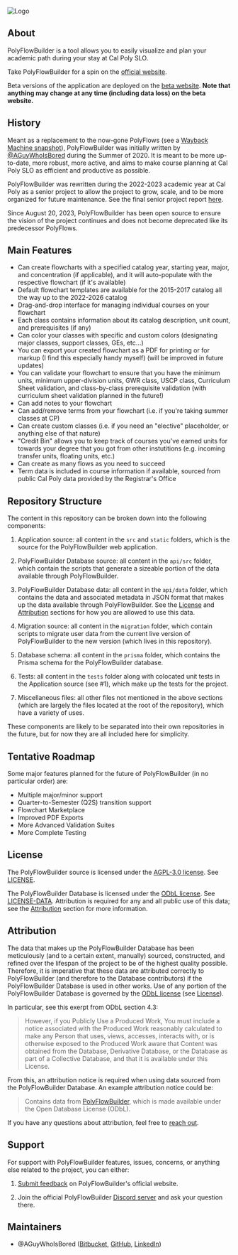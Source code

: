 ![Logo](https://polyflowbuilder.io/assets/logo.png)

## About

PolyFlowBuilder is a tool allows you to easily visualize and plan your academic path during your stay at Cal Poly SLO.

Take PolyFlowBuilder for a spin on the [official website](https://polyflowbuilder.io).

Beta versions of the application are deployed on the [beta website](https://beta.polyflowbuilder.io). **Note that anything may change at any time (including data loss) on the beta website.**

## History

Meant as a replacement to the now-gone PolyFlows (see a [Wayback Machine snapshot](https://web.archive.org/web/20191017041519/http://polyflows.com/)), PolyFlowBuilder was initially written by [@AGuyWhoIsBored](#maintainers) during the Summer of 2020. It is meant to be more up-to-date, more robust, more active, and aims to make course planning at Cal Poly SLO as efficient and productive as possible.

PolyFlowBuilder was rewritten during the 2022-2023 academic year at Cal Poly as a senior project to allow the project to grow, scale, and to be more organized for future maintenance. See the final senior project report [here](https://digitalcommons.calpoly.edu/cpesp/344/).

Since August 20, 2023, PolyFlowBuilder has been open source to ensure the vision of the project continues and does not become deprecated like its predecessor PolyFlows.

## Main Features

- Can create flowcharts with a specified catalog year, starting year, major, and concentration (if applicable), and it will auto-populate with the respective flowchart (if it's available)
- Default flowchart templates are available for the 2015-2017 catalog all the way up to the 2022-2026 catalog
- Drag-and-drop interface for managing individual courses on your flowchart
- Each class contains information about its catalog description, unit count, and prerequisites (if any)
- Can color your classes with specific and custom colors (designating major classes, support classes, GEs, etc...)
- You can export your created flowchart as a PDF for printing or for markup (I find this especially handy myself) (will be improved in future updates)
- You can validate your flowchart to ensure that you have the minimum units, minimum upper-division units, GWR class, USCP class, Curriculum Sheet validation, and class-by-class prerequisite validation (with curriculum sheet validation planned in the future!)
- Can add notes to your flowchart
- Can add/remove terms from your flowchart (i.e. if you're taking summer classes at CP)
- Can create custom classes (i.e. if you need an "elective" placeholder, or anything else of that nature)
- "Credit Bin" allows you to keep track of courses you've earned units for towards your degree that you got from other instutitions (e.g. incoming transfer units, floating units, etc.)
- Can create as many flows as you need to succeed
- Term data is included in course information if available, sourced from public Cal Poly data provided by the Registrar's Office

## Repository Structure

The content in this repository can be broken down into the following components:

1. Application source: all content in the `src` and `static` folders, which is the source for the PolyFlowBuilder web application.

2. PolyFlowBuilder Database source: all content in the `api/src` folder, which contain the scripts that generate a sizeable portion of the data available through PolyFlowBuilder.

3. PolyFlowBuilder Database data: all content in the `api/data` folder, which contains the data and associated metadata in JSON format that makes up the data available through PolyFlowBuilder. See the [License](#license) and [Attribution](#attribution) sections for how you are allowed to use this data.

4. Migration source: all content in the `migration` folder, which contain scripts to migrate user data from the current live version of PolyFlowBuilder to the new version (which lives in this repository).

5. Database schema: all content in the `prisma` folder, which contains the Prisma schema for the PolyFlowBuilder database.

6. Tests: all content in the `tests` folder along with colocated unit tests in the Application source (see #1), which make up the tests for the project.

7. Miscellaneous files: all other files not mentioned in the above sections (which are largely the files located at the root of the repository), which have a variety of uses.

These components are likely to be separated into their own repositories in the future, but for now they are all included here for simplicity.

## Tentative Roadmap

Some major features planned for the future of PolyFlowBuilder (in no particular order) are:

- Multiple major/minor support
- Quarter-to-Semester (Q2S) transition support
- Flowchart Marketplace
- Improved PDF Exports
- More Advanced Validation Suites
- More Complete Testing

## License

The PolyFlowBuilder source is licensed under the [AGPL-3.0 license](https://choosealicense.com/licenses/agpl-3.0/). See [LICENSE](https://github.com/polyflowbuilder/polyflowbuilder/blob/main/LICENSE).

The PolyFlowBuilder Database is licensed under the [ODbL license](https://choosealicense.com/licenses/odbl-1.0/). See [LICENSE-DATA](https://github.com/polyflowbuilder/polyflowbuilder/blob/main/LICENSE-DATA.md). Attribution is required for any and all public use of this data; see the [Attribution](#attribution) section for more information.

## Attribution

The data that makes up the PolyFlowBuilder Database has been meticulously (and to a certain extent, manually) sourced, constructed, and refined over the lifespan of the project to be of the highest quality possible. Therefore, it is imperative that these data are attributed correctly to PolyFlowBuilder (and therefore to the Database contributors) if the PolyFlowBuilder Database is used in other works. Use of any portion of the PolyFlowBuilder Database is governed by the [ODbL license](https://choosealicense.com/licenses/odbl-1.0/) (see [License](#license)).

In particular, see this exerpt from ODbL section 4.3:

> However, if you Publicly Use a Produced Work, You must include a notice associated with
> the Produced Work reasonably calculated to make any Person that uses,
> views, accesses, interacts with, or is otherwise exposed to the Produced
> Work aware that Content was obtained from the Database, Derivative
> Database, or the Database as part of a Collective Database, and that it
> is available under this License.

From this, an attribution notice is required when using data sourced from the PolyFlowBuilder Database. An example attribution notice could be:

> Contains data from [PolyFlowBuilder](https://github.com/polyflowbuilder/polyflowbuilder), which is made available under the Open Database License (ODbL).

If you have any questions about attribution, feel free to [reach out](#support).

## Support

For support with PolyFlowBuilder features, issues, concerns, or anything else related to the project, you can either:

1. [Submit feedback](https://polyflowbuilder.io/feedback) on PolyFlowBuilder's official website.

2. Join the official PolyFlowBuilder [Discord server](https://discord.gg/xCadnCRC9f) and ask your question there.

## Maintainers

- @AGuyWhoIsBored ([Bitbucket](https://bitbucket.org/AGuyWhoIsBored), [GitHub](https://github.com/AGuyWhoIsBored), [LinkedIn](https://linkedin.com/in/dapplegarth))
